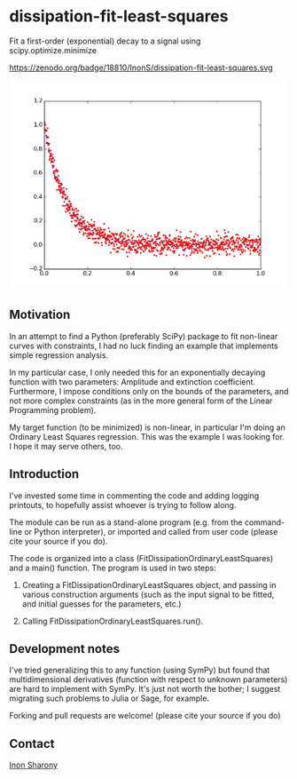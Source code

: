 # dissipation-fit-least-squares
Fit a first-order (exponential) decay to a signal using scipy.optimize.minimize

https://zenodo.org/badge/18810/InonS/dissipation-fit-least-squares.svg

![Dissipation Fit Least Squares](resources/DissipationFitLeastSquares.jpg)

## Motivation
In an attempt to find a Python (preferably SciPy) package to fit non-linear curves with constraints, I had no luck finding an example that implements simple regression analysis. 

In my particular case, I only needed this for an exponentially decaying function with two parameters: Amplitude and extinction coefficient. Furthermore, I impose conditions only on the bounds of the parameters, and not more complex constraints (as in the more general form of the Linear Programming problem).

My target function (to be minimized) is non-linear, in particular I'm doing an Ordinary Least Squares regression. This was the example I was looking for. I hope it may serve others, too.

## Introduction
I've invested some time in commenting the code and adding logging printouts, to hopefully assist whoever is trying to follow along.

The module can be run as a stand-alone program (e.g. from the command-line or Python interpreter), or imported and called from user code (please cite your source if you do).

The code is organized into a class (FitDissipationOrdinaryLeastSquares) and a main() function. The program is used in two steps:

1. Creating a FitDissipationOrdinaryLeastSquares object, and passing in various construction arguments (such as the input signal to be fitted, and initial guesses for the parameters, etc.)

2. Calling FitDissipationOrdinaryLeastSquares.run().

## Development notes
I've tried generalizing this to any function (using SymPy) but found that multidimensional derivatives (function with respect to unknown parameters) are hard to implement with SymPy. It's just not worth the bother; I suggest migrating such problems to Julia or Sage, for example.

Forking and pull requests are welcome! (please cite your source if you do)

## Contact
[Inon Sharony](www.tau.ac.il/~inonshar)
